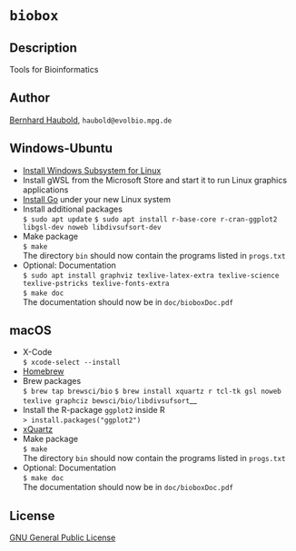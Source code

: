 # `biobox`
## Description
Tools for Bioinformatics
## Author
[Bernhard Haubold](http://guanine.evolbio.mpg.de/), `haubold@evolbio.mpg.de`
## Windows-Ubuntu
- [Install Windows Subsystem for Linux](https://docs.microsoft.com/en-us/windows/wsl/install)
- Install gWSL from the Microsoft Store and start it to run Linux graphics applications
- [Install Go](https://go.dev/doc/install) under your new Linux system 
- Install additional packages  
  `$ sudo apt update`
  `$ sudo apt install r-base-core r-cran-ggplot2 libgsl-dev noweb libdivsufsort-dev`
- Make package  
  `$ make`  
  The directory `bin` should now contain the programs listed in `progs.txt`
- Optional: Documentation  
  `$ sudo apt install graphviz texlive-latex-extra texlive-science texlive-pstricks texlive-fonts-extra`  
  `$ make doc`  
  The documentation should now be in `doc/bioboxDoc.pdf`
## macOS
- X-Code  
  `$ xcode-select --install`
- [Homebrew](https://brew.sh)
- Brew packages  
  `$ brew tap brewsci/bio`
  `$ brew install xquartz r tcl-tk gsl noweb texlive graphciz bewsci/bio/libdivsufsort`__
- Install the R-package `ggplot2` inside R  
  `> install.packages("ggplot2")` 
- [xQuartz](https://www.xquartz.org)
- Make package  
  `$ make`  
  The directory `bin` should now contain the programs listed in `progs.txt`
- Optional: Documentation  
  `$ make doc`  
  The documentation should now be in `doc/bioboxDoc.pdf`
## License
[GNU General Public License](https://www.gnu.org/licenses/gpl.html)
